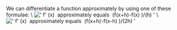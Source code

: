 We can differentiate a function approximately by using one of these
formulae: \\
![' f' (x)  approximately equals  (f(x+h)-f(x)
)/(h) '](../dictionary/equation_images/1711.1..png)
\\
![' f' (x)  approximately equals  (f(x+h)-f(x-h)
)/(2h) '](../dictionary/equation_images/1711.2..png)
